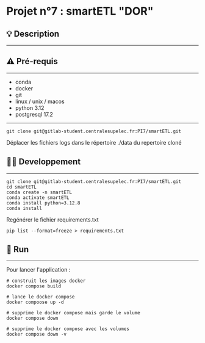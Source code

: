# Projet n°7 : smartETL "DOR"


## 💡 Description

---

## ⚠️ Pré-requis 

--- 
- conda
- docker 
- git
- linux / unix / macos 
- python 3.12
- postgresql 17.2

---
```
git clone git@gitlab-student.centralesupelec.fr:PI7/smartETL.git
```

Déplacer les fichiers logs dans le répertoire ./data du repertoire cloné


## 👩‍💻 Developpement

------
```
git clone git@gitlab-student.centralesupelec.fr:PI7/smartETL.git
cd smartETL
conda create -n smartETL
conda activate smartETL
conda install python=3.12.8
conda install 
```

Regénérer le fichier requirements.txt
```
pip list --format=freeze > requirements.txt 
```

## 🚀 Run

---

Pour lancer l'application : 
```
# construit les images docker 
docker compose build 

# lance le docker compose 
docker compoose up -d

# supprime le docker compose mais garde le volume 
docker compose down 

# supprime le docker compose avec les volumes 
docker compose down -v 
```
